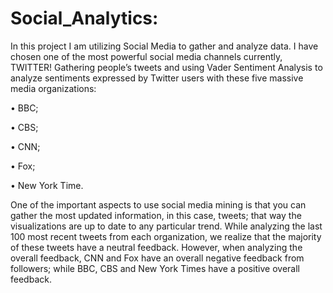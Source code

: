 # Social_Analytics:

In this project I am utilizing Social Media to gather and analyze data. I have chosen one of the most powerful social media channels currently, TWITTER! Gathering people’s tweets and using Vader Sentiment Analysis to analyze sentiments expressed by Twitter users with these five massive media organizations:

•	BBC;

•	CBS;

•	CNN;

•	Fox;

•	New York Time.

One of the important aspects to use social media mining is that you can gather the most updated information, in this case, tweets; that way the visualizations are up to date to any particular trend.
While analyzing the last 100 most recent tweets from each organization, we realize that the majority of these tweets have a neutral feedback. However, when analyzing the overall feedback, CNN and Fox have an overall negative feedback from followers; while BBC, CBS and New York Times have a positive overall feedback.
 
    
     
    
  
